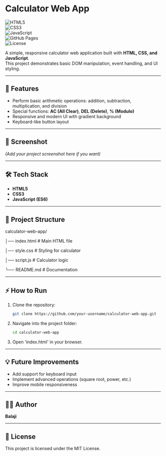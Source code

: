 # Calculator Web App

![HTML5](https://img.shields.io/badge/HTML5-E34F26?style=for-the-badge&logo=html5&logoColor=white)  
![CSS3](https://img.shields.io/badge/CSS3-1572B6?style=for-the-badge&logo=css3&logoColor=white)  
![JavaScript](https://img.shields.io/badge/JavaScript-F7DF1E?style=for-the-badge&logo=javascript&logoColor=black)  
![GitHub Pages](https://img.shields.io/badge/Deployed-GitHub%20Pages-blue?style=for-the-badge&logo=github)  
![License](https://img.shields.io/badge/License-MIT-green?style=for-the-badge) 

A simple, responsive calculator web application built with **HTML, CSS, and JavaScript**.  
This project demonstrates basic DOM manipulation, event handling, and UI styling.

---

## 🚀 Features
- Perform basic arithmetic operations: addition, subtraction, multiplication, and division
- Special functions: **AC (All Clear)**, **DEL (Delete)**, **% (Modulo)**
- Responsive and modern UI with gradient background
- Keyboard-like button layout

---

## 📸 Screenshot
*(Add your project screenshot here if you want)*  

---

## 🛠️ Tech Stack
- **HTML5**
- **CSS3**
- **JavaScript (ES6)**

---

## 📂 Project Structure

calculator-web-app/

│── index.html # Main HTML file

│── style.css # Styling for calculator

│── script.js # Calculator logic

└── README.md # Documentation

---


## ⚡ How to Run
1. Clone the repository:
   ```bash
   git clone https://github.com/your-username/calculator-web-app.git

2. Navigate into the project folder:
   ```bash
   cd calculator-web-app

3. Open 'index.html' in your browser.
   
---

## 💡 Future Improvements
- Add support for keyboard input
- Implement advanced operations (square root, power, etc.)
- Improve mobile responsiveness

---

## 👨‍💻 Author
**Balaji**

---

## 📜 License

This project is licensed under the MIT License.
